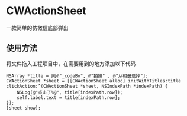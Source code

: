 # CWActionSheet
一款简单的仿微信底部弹出
## 使用方法
将文件拖入工程项目中，在需要用到的地方添加以下代码
   
    NSArray *title = @[@"_codeBo", @"拍摄" , @"从相册选择"];
    CWActionSheet *sheet = [[CWActionSheet alloc] initWithTitles:title clickAction:^(CWActionSheet *sheet, NSIndexPath *indexPath) {
        NSLog(@"点击了%@", title[indexPath.row]);
        self.label.text = title[indexPath.row];
    }];
    [sheet show];
    

